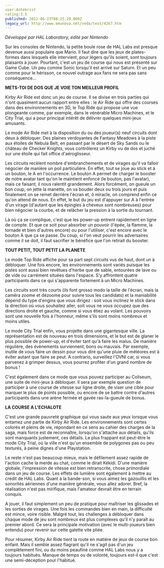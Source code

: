 ```yaml
---
user:Antekrist
rating:3.5
published: 2012-06-23T08:25:20.000Z
legacy_url: http://www.emunova.net/veda/test/4267.htm
---
```

_Développé par HAL Laboratory, édité par Nintendo_  

  

Sur les consoles de Nintendo, la petite boule rose de HAL Labs est presque devenue aussi populaire que Mario. Il faut dire que les jeux de plates-formes dans lesquels elle intervient, pour légers qu'ils soient, sont toujours plaisants à jouer. Pourtant, c'est un jeu de course qui nous est présenté sur Game Cube. Un peu comme Sonic lorsqu'il est arrivé sur Saturn. Et un peu comme pour le hérisson, ce nouvel outrage aux fans ne sera pas sans conséquence...  

  

**METS-TOI DE DOS QUE JE VOIE TON MEILLEUR PROFIL**  

Kirby Air Ride est donc un jeu de course. Il se divise en trois parties qui n'ont quasiment aucun rapport entre elles : le Air Ride qui offre des courses dans des environnements en 3D, le Top Ride qui propose une vue plongeante comme, par exemple, dans le vénérable Micro Machines, et le City Trial, qui a pour principal intérêt de délivrer quelques mini-jeux amusants.  

Le mode Air Ride met à la disposition du ou des joueur(s) neuf circuits dont deux à débloquer. Des plaines verdoyantes de Fantasy Meadows à la piste aux étoiles de Nebula Belt, en passant par le désert de Sky Sands ou le château de Checker Knights, vous contrôlerez un Kirby vu de dos et juché sur une étoile qui fait office d'aéroglisseur.  

Les circuits recèlent nombre d'embranchements et de virages qu'il va falloir négocier de manière un poil particulière. En effet, tout se joue au stick et à un bouton, le A en l'occurrence. Le bouton A permet de charger le booster de notre avatar tant qu'on le maintient enfoncé (le bouton, pas l'avatar), mais ce faisant, il nous ralentit grandement. Alors forcément, on gueule un bon coup, on jette la manette, on va bouder deux ou trois jours et puis finalement on se remet derrière l'écran et, ô miracle, on comprend enfin ce qu'on attend de nous. En effet, le but du jeu est d'appuyer sur A à l'entrée d'un virage (d'autant que les épingles à cheveux sont nombreuses) pour bien négocier la courbe, et de relâcher la pression à la sortie du tournant.  

Là où ça se complique, c'est que les power-up entrent rapidement en ligne de compte. Et que ce soit pour absorber un pouvoir (l'épée, la flamme, la tornade et bien d'autres encore) ou pour l'utiliser, c'est encore avec le bouton A que ça se passe. Du coup, si l'on veut pourrir les adversaires comme il se doit, il faut sacrifier le bénéfice que l'on retirait du booster.  

  

**TOUT PETIT, TOUT PETIT LA PLANETE**  

Le mode Top Ride affiche pour sa part sept circuits vus de haut, dont un à débloquer. Une fois encore, les environnements sont variés puisque les pistes sont aussi bien revêtues d'herbe que de sable, entourées de lave ou de vide ou carrément situées dans l'espace. S'y affrontent quatre participants dans ce qui s'apparente fortement à un Micro Machines.  

Les circuits sont très courts (ils font grosso modo la taille de l'écran, mais la caméra zoome et dézoome pour suivre tous les candidats) et la maniabilité dépend du type d'engins que vous dirigez : soit vous inclinez le stick dans la direction où vous souhaitez aller, soit vous ne vous occupez que des directions droite et gauche, comme si vous étiez au volant. Les pouvoirs sont une nouvelle fois à l'honneur, même s'ils sont moins nombreux et moins utiles.  

  

Le mode City Trial enfin, vous projette dans une gigantesque ville. La représentation est de nouveau en trois dimensions, et le but est de glaner le plus possible de power-up, et d'éviter tant qu'à faire les malus. De manière régulière, des évènements surviennent, bons ou mauvais. Par exemple, inutile de vous faire un dessin pour vous dire qu'une pluie de météores est à éviter autant que faire se peut. A contrario, surveillez l'OVNI car, si vous parvenez à grimper dessus, vous pourrez profiter d'un grand nombre de bonus !  

C'est également dans ce mode que vous pouvez participer au Coliseum, une suite de mini-jeux à débloquer. Il sera par exemple question de participer à une course de vitesse sur ligne droite, de viser une cible pour marquer le plus de points possible, ou encore de se battre contre d'autres participants dans une arène fermée et gavée ras-la-gueule de bonus.  

  

**LA COURSE A L'ECHALOTE**  

C'est une grande pauvreté graphique qui vous saute aux yeux lorsque vous entamez une partie de Kirby Air Ride. Les environnements sont certes colorés et pleins de vie, répondant en ce sens au cahier des charges de la saga, mais force est de reconnaître, lorsqu'on s'attache aux détails, qu'ils sont manquants justement, ces détails. Le plus frappant est peut-être le mode City Trial, où la ville n'est qu'un ensemble de polygones pas ou peu texturés, à peine dignes d'une Playstation.  

Le reste n'est pas beaucoup mieux, mais le défilement assez rapide de l'action cache la merde au chat, comme le dirait Kékidi. D'une manière globale, l'impression de vitesse est bien retranscrite, chose primordiale dans un jeu de course. Les effets de lumière sont également à mettre au crédit de HAL Labs. Quant à la bande-son, si vous aimez les gazouillis et les sonorités aériennes d'une manière générale, vous allez adorer. Bref, la réalisation n'est pas mirifique, mais l'amateur devrait être en terrain conquis.  

A jouer, il faut simplement un peu de pratique pour maîtriser les glissades et les sorties de virages. Une fois les commandes bien en main, la difficulté est mince, voire risible. Malgré tout, les challenges à débloquer dans chaque mode de jeu sont nombreux est plus complexes qu'il n'y paraît au premier abord. Ce sera la principale motivation (avec le multi-joueurs bien entendu) pour revenir sur cette galette vite pliée.  

Pour résumer, Kirby Air Ride tient la route en matière de jeux de course bon enfant. Mais il semble assez flagrant qu'il ne s'agit pas d'un jeu complètement fini, ou du moins peaufiné comme HAL Labs nous y a toujours habitués. Manque de temps ou de volonté, toujours est-il que c'est une semi-déception pour l'habitué.